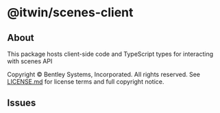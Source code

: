 # @itwin/scenes-client

## About

This package hosts client-side code and TypeScript types for interacting with scenes API

Copyright © Bentley Systems, Incorporated. All rights reserved. See [LICENSE.md](./LICENSE.md) for license terms and full copyright notice.

## Issues
